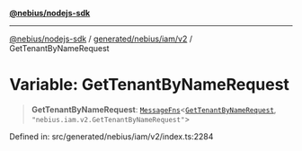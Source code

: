 [**@nebius/nodejs-sdk**](../../../../../README.md)

***

[@nebius/nodejs-sdk](../../../../../README.md) / [generated/nebius/iam/v2](../README.md) / GetTenantByNameRequest

# Variable: GetTenantByNameRequest

> **GetTenantByNameRequest**: [`MessageFns`](../../../../../runtime/protos/core/interfaces/MessageFns.md)\<[`GetTenantByNameRequest`](../interfaces/GetTenantByNameRequest.md), `"nebius.iam.v2.GetTenantByNameRequest"`\>

Defined in: src/generated/nebius/iam/v2/index.ts:2284
